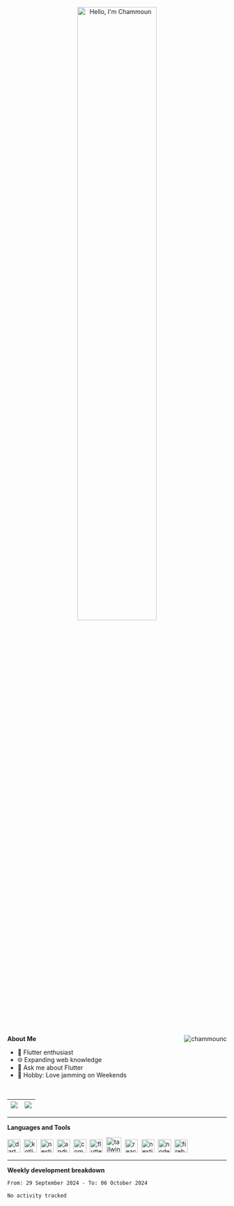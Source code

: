 <p align="center"><a href="https://ChammounC.github.io"><img width="60%" alt="Hello, I'm Chammoun" src="https://github.com/ChammounC/portfolio/assets/43007452/a2e1dd0f-b8fd-4b36-aeb8-ed1177d2c228" /></a></p>

<p> <b>About Me</b>
 
 <img src="https://komarev.com/ghpvc/?username=chammounc&label=Profile%20views&color=0e75b6&style=flat" alt="chammounc" align="right"/>
 
- 🌱 Flutter enthusiast
- 🌐 Expanding web knowledge
- 💬 Ask me about Flutter
- 🎸 Hobby: Love jamming on Weekends

 </p>

<br />
 
| <a href="https://github.com/anuraghazra/github-readme-stats"><img align="center" src="https://github-readme-stats-sigma-five.vercel.app/api?username=chammounc&show_icons=true&include_all_commits=true&theme=tokyonight&hide_border=true" /></a> | <a href="https://github.com/anuraghazra/github-readme-stats"><img align="center" src="https://github-readme-stats-git-masterrstaa-rickstaa.vercel.app/api/top-langs?username=chammounc&langs_count=8&show_icons=true&locale=en&layout=compact&theme=prussian&hide_border=true"/></a> |
| ------------- | ------------- |

-------

<b>Languages and Tools</b>

<p align="left">
<img title="Dart" src="https://www.vectorlogo.zone/logos/dartlang/dartlang-icon.svg" alt="dart" width="30" height="30"/>&nbsp;
<img title="Kotlin" src="https://www.vectorlogo.zone/logos/kotlinlang/kotlinlang-icon.svg" alt="kotlin" width="30" height="30"/>&nbsp;
<img title="NextJS" src="https://cdn.worldvectorlogo.com/logos/typescript.svg" alt="nextjs" width="30" height="30"/>&nbsp;
<img title="Android" src="https://www.vectorlogo.zone/logos/android/android-icon.svg" alt="android" width="30" height="30"/>&nbsp;
<img title="Jetpack Compose" src="https://upload.vectorlogo.zone/logos/jetpack/images/be5cdec8-1b56-4052-823c-9a0518e666e2.svg" alt="compose" width="30" height="30"/>&nbsp;
<img title="Flutter" src="https://www.vectorlogo.zone/logos/flutterio/flutterio-icon.svg" alt="flutter" width="30" height="30"/>&nbsp;
<img title="Tailwind CSS" src="https://www.vectorlogo.zone/logos/tailwindcss/tailwindcss-icon.svg" alt="tailwind" width="35" height="35"/>&nbsp;
<img title="ReactJS/React-Native" src="https://upload.wikimedia.org/wikipedia/commons/a/a7/React-icon.svg" alt="react and react-native" width="30" height="30"/>&nbsp;
<img title="NextJS" src="https://cdn.worldvectorlogo.com/logos/next-js.svg" alt="nextjs" width="30" height="30"/>&nbsp;
<img title="NodeJS" src="https://www.vectorlogo.zone/logos/nodejs/nodejs-icon.svg" alt="nodejs" width="30" height="30"/>&nbsp;
<img title="Firebase" src="https://www.vectorlogo.zone/logos/firebase/firebase-icon.svg" alt="firebase" width="30" height="30"/>&nbsp;

<br />

-------

<b>Weekly development breakdown</b>

<!--START_SECTION:waka-->

```txt
From: 29 September 2024 - To: 06 October 2024

No activity tracked
```

<!--END_SECTION:waka-->
